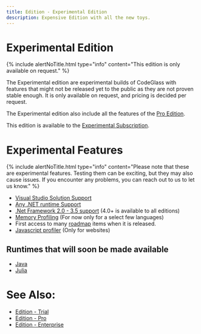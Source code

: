 ```yaml
---
title: Edition - Experimental Edition
description: Expensive Edition with all the new toys.
---
```

# Experimental Edition
{% include alertNoTitle.html type="info" content="This edition is only available on request." %}

The Experimental edition are experimental builds of CodeGlass with features that might not be released yet to the public as they are not proven stable enough. It is only available on request, and pricing is decided per request.

The Experimental edition also include all the features of the [Pro Edition](Pro.md).

This edition is available to the [Experimental Subscription](../LicenseTypes/ExperimentalSubscription.md).

# Experimental Features
{% include alertNoTitle.html type="info" content="Please note that these are experimental features. Testing them can be exciting, but they may also cause issues. If you encounter any problems, you can reach out to us to let us know." %}

- [Visual Studio Solution Support](../features/supportedruntimes.md#visual-studio-solution)
- [Any .NET runtime Support](../features/supportedruntimes.md)
- [.Net Framework 2.0 - 3.5 support](../features/supportedruntimes.md#notes-on-net-framework-20-35) (4.0+ is available to all editions)
- [Memory Profiling](../features/MemoryProfiling) (For now only for a select few languages)
- First access to many [roadmap](../Roadmap.md) items when it is released.
- [Javascript profiler](../features/supportedruntimes.md#javascript-website) (Only for websites)

## Runtimes that will soon be made available
- [Java](../features/supportedruntimes.md#java)
- [Julia](../features/supportedruntimes.md#julia)


# See Also:
- [Edition - Trial](Trial.md)
- [Edition - Pro](Pro.md)
- [Edition - Enterprise](Enterprise.md)

